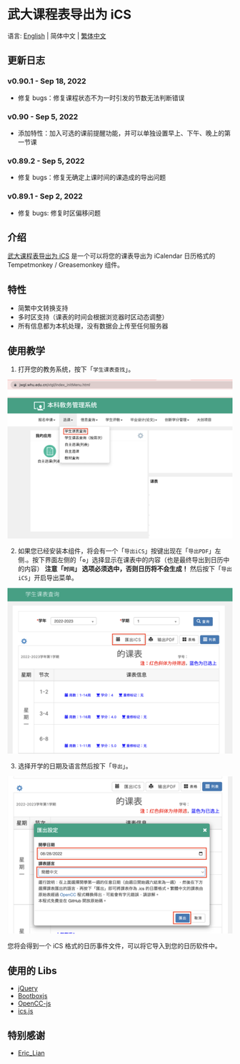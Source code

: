# 武大课程表导出为 iCS

语言: [English](README.md) | 简体中文 | [繁体中文](README-TC.md)

## 更新日志
### v0.90.1 - Sep 18, 2022
- 修复 bugs：修复课程状态不为一时引发的节数无法判断错误

### v0.90 - Sep 5, 2022
- 添加特性：加入可选的课前提醒功能，并可以单独设置早上、下午、晚上的第一节课

### v0.89.2 - Sep 5, 2022
- 修复 bugs：修复无确定上课时间的课造成的导出问题

### v0.89.1 - Sep 2, 2022
- 修复 bugs: 修复时区偏移问题

## 介绍

[武大课程表导出为 iCS](#) 是一个可以将您的课表导出为 iCalendar 日历格式的 Tempetmonkey / Greasemonkey 组件。

## 特性

- 简繁中文转换支持
- 多时区支持（课表的时间会根据浏览器时区动态调整）
- 所有信息都为本机处理，没有数据会上传至任何服务器

## 使用教学

1. 打开您的教务系统，按下「```学生课表查找```」。 

![](res/main_menu.png)

2. 如果您已经安装本组件，将会有一个「```导出iCS```」按键出现在「```导出PDF```」左侧.。按下界面左侧的「```⚙```」选择显示在课表中的内容（也是最终导出到日历中的内容） **注意「```时间```」 选项必须选中，否则日历将不会生成！** 然后按下「```导出iCS```」开启导出菜单。

![](res/step1.png)

3. 选择开学的日期及语言然后按下「```导出```」。

![](res/step2.png)

您将会得到一个 iCS 格式的日历事件文件，可以将它导入到您的日历软件中。

## 使用的 Libs

- [jQuery](https://jquery.com/)
- [Bootboxjs](http://bootboxjs.com/)
- [OpenCC-js](https://github.com/nk2028/opencc-js)
- [ics.js](https://github.com/nwcell/ics.js)
  
## 特别感谢

- [Eric_Lian](https://github.com/ExerciseBook)
